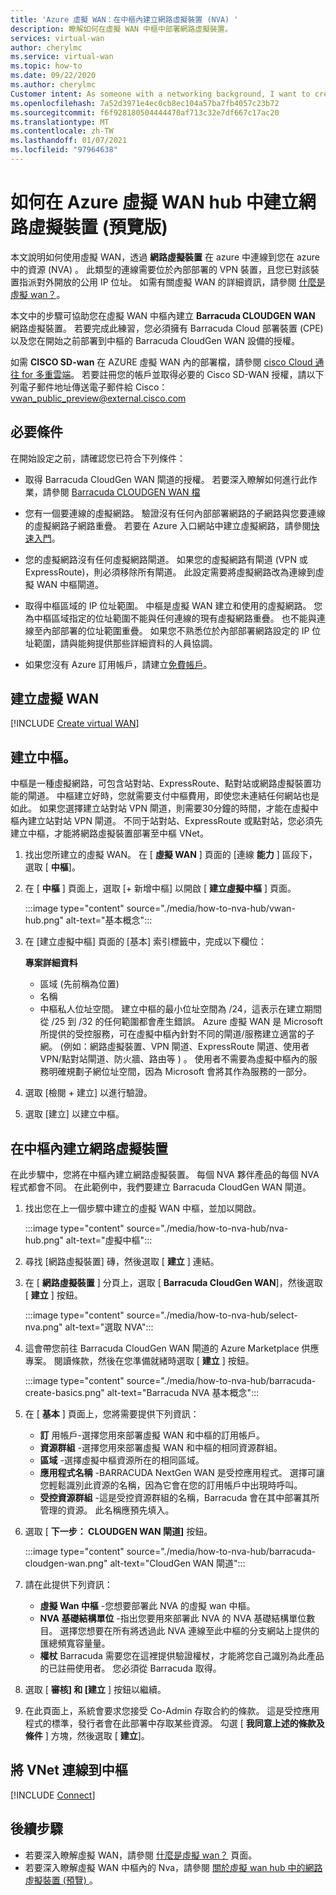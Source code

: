 ```yaml
---
title: 'Azure 虛擬 WAN：在中樞內建立網路虛擬裝置 (NVA) '
description: 瞭解如何在虛擬 WAN 中樞中部署網路虛擬裝置。
services: virtual-wan
author: cherylmc
ms.service: virtual-wan
ms.topic: how-to
ms.date: 09/22/2020
ms.author: cherylmc
Customer intent: As someone with a networking background, I want to create a Network Virtual Appliance (NVA) in my Virtual WAN hub.
ms.openlocfilehash: 7a52d3971e4ec0cb8ec104a57ba7fb4057c23b72
ms.sourcegitcommit: f6f928180504444470af713c32e7df667c17ac20
ms.translationtype: MT
ms.contentlocale: zh-TW
ms.lasthandoff: 01/07/2021
ms.locfileid: "97964638"
---
```

# <a name="how-to-create-a-network-virtual-appliance-in-an-azure-virtual-wan-hub-preview"></a>如何在 Azure 虛擬 WAN hub 中建立網路虛擬裝置 (預覽版) 

本文說明如何使用虛擬 WAN，透過 **網路虛擬裝置** 在 azure 中連線到您在 azure 中的資源 (NVA) 。 此類型的連線需要位於內部部署的 VPN 裝置，且您已對該裝置指派對外開放的公用 IP 位址。 如需有關虛擬 WAN 的詳細資訊，請參閱 [什麼是虛擬 wan？](virtual-wan-about.md)。

本文中的步驟可協助您在虛擬 WAN 中樞內建立 **Barracuda CLOUDGEN WAN** 網路虛擬裝置。 若要完成此練習，您必須擁有 Barracuda Cloud 部署裝置 (CPE) 以及您在開始之前部署到中樞的 Barracuda CloudGen WAN 設備的授權。

如需 **CISCO SD-wan** 在 AZURE 虛擬 WAN 內的部署檔，請參閱 [cisco Cloud 通往 for 多重雲端](https://www.cisco.com/c/en/us/td/docs/routers/sdwan/configuration/cloudonramp/ios-xe-17/cloud-onramp-book-xe/cloud-onramp-multi-cloud.html#Cisco_Concept.dita_c61e0e7a-fff8-4080-afee-47b81e8df701)。 若要註冊您的帳戶並取得必要的 Cisco SD-WAN 授權，請以下列電子郵件地址傳送電子郵件給 Cisco： vwan_public_preview@external.cisco.com


## <a name="prerequisites"></a>必要條件

在開始設定之前，請確認您已符合下列條件：

* 取得 Barracuda CloudGen WAN 閘道的授權。 若要深入瞭解如何進行此作業，請參閱 [Barracuda CLOUDGEN WAN 檔](https://www.barracuda.com/products/cloudgenwan)

* 您有一個要連線的虛擬網路。 驗證沒有任何內部部署網路的子網路與您要連線的虛擬網路子網路重疊。 若要在 Azure 入口網站中建立虛擬網路，請參閱[快速入門](../virtual-network/quick-create-portal.md)。

* 您的虛擬網路沒有任何虛擬網路閘道。 如果您的虛擬網路有閘道 (VPN 或 ExpressRoute)，則必須移除所有閘道。 此設定需要將虛擬網路改為連線到虛擬 WAN 中樞閘道。

* 取得中樞區域的 IP 位址範圍。 中樞是虛擬 WAN 建立和使用的虛擬網路。 您為中樞區域指定的位址範圍不能與任何連線的現有虛擬網路重疊。 也不能與連線至內部部署的位址範圍重疊。 如果您不熟悉位於內部部署網路設定的 IP 位址範圍，請與能夠提供那些詳細資料的人員協調。

* 如果您沒有 Azure 訂用帳戶，請建立[免費帳戶](https://azure.microsoft.com/free/?WT.mc_id=A261C142F)。

## <a name="create-a-virtual-wan"></a><a name="openvwan"></a>建立虛擬 WAN

[!INCLUDE [Create virtual WAN](../../includes/virtual-wan-create-vwan-include.md)]

## <a name="create-a-hub"></a><a name="hub"></a>建立中樞。

中樞是一種虛擬網路，可包含站對站、ExpressRoute、點對站或網路虛擬裝置功能的閘道。 中樞建立好時，您就需要支付中樞費用，即使您未連結任何網站也是如此。 如果您選擇建立站對站 VPN 閘道，則需要30分鐘的時間，才能在虛擬中樞內建立站對站 VPN 閘道。 不同于站對站、ExpressRoute 或點對站，您必須先建立中樞，才能將網路虛擬裝置部署至中樞 VNet。

1. 找出您所建立的虛擬 WAN。 在 [ **虛擬 WAN** ] 頁面的 [連線 **能力** ] 區段下，選取 [ **中樞**]。
1. 在 [ **中樞** ] 頁面上，選取 [+ 新增中樞] 以開啟 [ **建立虛擬中樞** ] 頁面。

   :::image type="content" source="./media/how-to-nva-hub/vwan-hub.png" alt-text="基本概念":::
1. 在 [建立虛擬中樞] 頁面的 [基本] 索引標籤中，完成以下欄位：

   **專案詳細資料**

   * 區域 (先前稱為位置)
   * 名稱
   * 中樞私人位址空間。 建立中樞的最小位址空間為 /24，這表示在建立期間從 /25 到 /32 的任何範圍都會產生錯誤。 Azure 虛擬 WAN 是 Microsoft 所提供的受控服務，可在虛擬中樞內針對不同的閘道/服務建立適當的子網。  (例如：網路虛擬裝置、VPN 閘道、ExpressRoute 閘道、使用者 VPN/點對站閘道、防火牆、路由等 ) 。 使用者不需要為虛擬中樞內的服務明確規劃子網位址空間，因為 Microsoft 會將其作為服務的一部分。
1. 選取 [檢閱 + 建立] 以進行驗證。
1. 選取 [建立] 以建立中樞。

## <a name="create-the-network-virtual-appliance-in-the-hub"></a>在中樞內建立網路虛擬裝置

在此步驟中，您將在中樞內建立網路虛擬裝置。 每個 NVA 夥伴產品的每個 NVA 程式都會不同。 在此範例中，我們要建立 Barracuda CloudGen WAN 閘道。

1. 找出您在上一個步驟中建立的虛擬 WAN 中樞，並加以開啟。

   :::image type="content" source="./media/how-to-nva-hub/nva-hub.png" alt-text="虛擬中樞":::
1. 尋找 [網路虛擬裝置] 磚，然後選取 [ **建立** ] 連結。
1. 在 [ **網路虛擬裝置** ] 分頁上，選取 [ **Barracuda CloudGen WAN**]，然後選取 [ **建立** ] 按鈕。

   :::image type="content" source="./media/how-to-nva-hub/select-nva.png" alt-text="選取 NVA":::
1. 這會帶您前往 Barracuda CloudGen WAN 閘道的 Azure Marketplace 供應專案。 閱讀條款，然後在您準備就緒時選取 [ **建立** ] 按鈕。

   :::image type="content" source="./media/how-to-nva-hub/barracuda-create-basics.png" alt-text="Barracuda NVA 基本概念":::
1. 在 [ **基本** ] 頁面上，您將需要提供下列資訊：

   * **訂** 用帳戶-選擇您用來部署虛擬 WAN 和中樞的訂用帳戶。
   * **資源群組** -選擇您用來部署虛擬 WAN 和中樞的相同資源群組。
   * **區域** -選擇虛擬中樞資源所在的相同區域。
   * **應用程式名稱** -BARRACUDA NextGen WAN 是受控應用程式。 選擇可讓您輕鬆識別此資源的名稱，因為它會在您的訂用帳戶中出現時呼叫。
   * **受控資源群組** -這是受控資源群組的名稱，Barracuda 會在其中部署其所管理的資源。 此名稱應預先填入。
1. 選取 [ **下一步： CLOUDGEN WAN 閘道]** 按鈕。

   :::image type="content" source="./media/how-to-nva-hub/barracuda-cloudgen-wan.png" alt-text="CloudGen WAN 閘道":::
1. 請在此提供下列資訊：

   * **虛擬 Wan 中樞** -您想要部署此 NVA 的虛擬 wan 中樞。
   * **NVA 基礎結構單位** -指出您要用來部署此 NVA 的 NVA 基礎結構單位數目。 選擇您想要在所有將透過此 NVA 連線至此中樞的分支網站上提供的匯總頻寬容量量。
   * **權杖** Barracuda 需要您在這裡提供驗證權杖，才能將您自己識別為此產品的已註冊使用者。 您必須從 Barracuda 取得。
1. 選取 [ **審核] 和 [建立** ] 按鈕以繼續。
1. 在此頁面上，系統會要求您接受 Co-Admin 存取合約的條款。 這是受控應用程式的標準，發行者會在此部署中存取某些資源。 勾選 [ **我同意上述的條款及條件** ] 方塊，然後選取 [ **建立**]。

## <a name="connect-the-vnet-to-the-hub"></a><a name="vnet"></a>將 VNet 連線到中樞

[!INCLUDE [Connect](../../includes/virtual-wan-connect-vnet-hub-include.md)]

## <a name="next-steps"></a>後續步驟

* 若要深入瞭解虛擬 WAN，請參閱 [什麼是虛擬 wan？](virtual-wan-about.md) 頁面。
* 若要深入瞭解虛擬 WAN 中樞內的 Nva，請參閱 [關於虛擬 wan hub 中的網路虛擬裝置 (預覽) ](about-nva-hub.md)。
